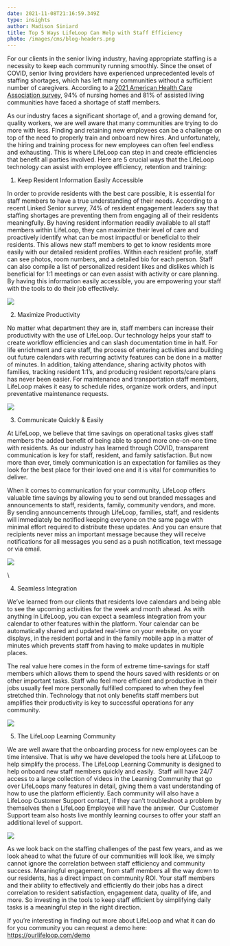 ```yaml
---
date: 2021-11-08T21:16:59.349Z
type: insights
author: Madison Siniard
title: Top 5 Ways LifeLoop Can Help with Staff Efficiency
photo: /images/cms/blog-headers.png
---
```



<!--StartFragment-->

For our clients in the senior living industry, having appropriate staffing is a necessity to keep each community running smoothly. Since the onset of COVID, senior living providers have experienced unprecedented levels of staffing shortages, which has left many communities without a sufficient number of caregivers. According to a [2021 American Health Care Association survey](https://www.ahcancal.org/News-and-Communications/Fact-Sheets/FactSheets/Workforce-Survey-June2020.pdf), 94% of nursing homes and 81% of assisted living communities have faced a shortage of staff members. 

As our industry faces a significant shortage of, and a growing demand for, quality workers, we are well aware that many communities are trying to do more with less. Finding and retaining new employees can be a challenge on top of the need to properly train and onboard new hires. And unfortunately, the hiring and training process for new employees can often feel endless and exhausting. This is where LifeLoop can step in and create efficiencies that benefit all parties involved. Here are 5 crucial ways that the LifeLoop technology can assist with employee efficiency, retention and training:



1. Keep Resident Information Easily Accessible 

In order to provide residents with the best care possible, it is essential for staff members to have a true understanding of their needs. According to a recent Linked Senior survey, 74% of resident engagement leaders say that staffing shortages are preventing them from engaging all of their residents meaningfully. By having resident information readily available to all staff members within LifeLoop, they can maximize their level of care and proactively identify what can be most impactful or beneficial to their residents. This allows new staff members to get to know residents more easily with our detailed resident profiles. Within each resident profile, staff can see photos, room numbers, and a detailed bio for each person. Staff can also compile a list of personalized resident likes and dislikes which is beneficial for 1:1 meetings or can even assist with activity or care planning. By having this information easily accessible, you are empowering your staff with the tools to do their job effectively. 

![](/images/cms/effiency-7.png)

<!--StartFragment-->

2. Maximize Productivity

No matter what department they are in, staff members can increase their productivity with the use of LifeLoop. Our technology helps your staff to create workflow efficiencies and can slash documentation time in half. For life enrichment and care staff, the process of entering activities and building out future calendars with recurring activity features can be done in a matter of minutes. In addition, taking attendance, sharing activity photos with families, tracking resident 1:1’s, and producing resident reports/care plans has never been easier. For maintenance and transportation staff members, LifeLoop makes it easy to schedule rides, organize work orders, and input preventative maintenance requests. 

![](/images/cms/efficiency-2.png)

<!--StartFragment-->

3. Communicate Quickly & Easily

At LifeLoop, we believe that time savings on operational tasks gives staff members the added benefit of being able to spend more one-on-one time with residents. As our industry has learned through COVID, transparent communication is key for staff, resident, and family satisfaction. But now more than ever, timely communication is an expectation for families as they look for the best place for their loved one and it is vital for communities to deliver. 



When it comes to communication for your community, LifeLoop offers valuable time savings by allowing you to send out branded messages and announcements to staff, residents, family, community vendors, and more. By sending announcements through LifeLoop, families, staff, and residents will immediately be notified keeping everyone on the same page with minimal effort required to distribute these updates. And you can ensure that recipients never miss an important message because they will receive notifications for all messages you send as a push notification, text message or via email. 

![](/images/cms/efficiency-4.png)

\
<!--StartFragment-->

4. Seamless Integration

We’ve learned from our clients that residents love calendars and being able to see the upcoming activities for the week and month ahead. As with anything in LifeLoop, you can expect a seamless integration from your calendar to other features within the platform. Your calendar can be automatically shared and updated real-time on your website, on your displays, in the resident portal and in the family mobile app in a matter of minutes which prevents staff from having to make updates in multiple places. 



The real value here comes in the form of extreme time-savings for staff members which allows them to spend the hours saved with residents or on other important tasks. Staff who feel more efficient and productive in their jobs usually feel more personally fulfilled compared to when they feel stretched thin. Technology that not only benefits staff members but amplifies their productivity is key to successful operations for any community. 

![](/images/cms/efficienvy-3.png)

<!--StartFragment-->

5. The LifeLoop Learning Community

We are well aware that the onboarding process for new employees can be time intensive. That is why we have developed the tools here at LifeLoop to help simplify the process. The LifeLoop Learning Community is designed to help onboard new staff members quickly and easily.  Staff will have 24/7 access to a large collection of videos in the Learning Community that go over LifeLoops many features in detail, giving them a vast understanding of how to use the platform efficiently. Each community will also have a LifeLoop Customer Support contact, if they can’t troubleshoot a problem by themselves then a LifeLoop Employee will have the answer.  Our Customer Support team also hosts live monthly learning courses to offer your staff an additional level of support. 

![](/images/cms/efficienty-1.png)

<!--StartFragment-->

As we look back on the staffing challenges of the past few years, and as we look ahead to what the future of our communities will look like, we simply cannot ignore the correlation between staff efficiency and community success. Meaningful engagement, from staff members all the way down to our residents, has a direct impact on community ROI. Your staff members and their ability to effectively and efficiently do their jobs has a direct correlation to resident satisfaction, engagement data, quality of life, and more. So investing in the tools to keep staff efficient by simplifying daily tasks is a meaningful step in the right direction. 



If you’re interesting in finding out more about LifeLoop and what it can do for you community you can request a demo here: <https://ourlifeloop.com/demo> 



<!--EndFragment-->

<!--EndFragment-->